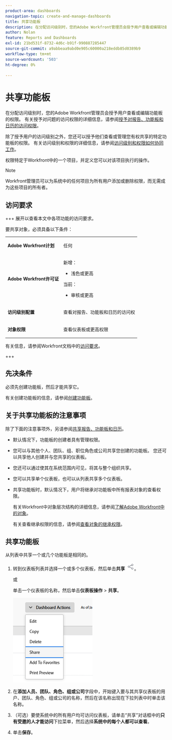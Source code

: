 ```yaml
---
product-area: dashboards
navigation-topic: create-and-manage-dashboards
title: 共享功能板
description: 在分配访问级别时，您的Adobe Workfront管理员会授予用户查看或编辑功能板的权限。 除了授予用户的访问级别之外，您还可以授予他们查看或管理您有权共享的特定功能板的权限。
author: Nolan
feature: Reports and Dashboards
exl-id: 21bd531f-8732-4d6c-b91f-990887285447
source-git-commit: a9abbeaa9abd0e905c60000a218eddb85d0389b9
workflow-type: tm+mt
source-wordcount: '503'
ht-degree: 0%

---
```


# 共享功能板

<!-- Audited: 1/2025 -->

在分配访问级别时，您的Adobe Workfront管理员会授予用户查看或编辑功能板的权限。 有关授予对问题的访问权限的详细信息，请参阅[授予对报告、功能板和日历的访问权限](../../../administration-and-setup/add-users/configure-and-grant-access/grant-access-reports-dashboards-calendars.md)。

除了授予用户的访问级别之外，您还可以授予他们查看或管理您有权共享的特定功能板的权限。 有关访问级别和权限的详细信息，请参阅[访问级别和权限如何协同工作](../../../administration-and-setup/add-users/access-levels-and-object-permissions/how-access-levels-permissions-work-together.md)。

权限特定于Workfront中的一个项目，并定义您可以对该项目执行的操作。

>[!NOTE]
>
>Workfront管理员可以为系统中的任何项目为所有用户添加或删除权限，而无需成为这些项目的所有者。

## 访问要求

+++ 展开以查看本文中各项功能的访问要求。

要共享对象，必须具备以下条件：

<table style="table-layout:auto"> 
 <col> 
 <col> 
 <tbody> 
  <tr> 
   <td role="rowheader"><strong>Adobe Workfront计划</strong></td> 
   <td> <p>任何 </p> </td> 
  </tr> 
  <tr> 
   <td role="rowheader"><strong>Adobe Workfront许可证</strong></td> 
    <td> 
      <p>新增：</p>
         <ul>
         <li><p>浅色或更高</p></li>
         </ul>
      <p>当前：</p>
         <ul>
         <li><p>审核或更高</p></li>
         </ul>
   </td> 
  </tr> 
  <tr> 
   <td role="rowheader"><strong>访问级别配置</strong></td> 
   <td> <p>查看对报告、功能板和日历的访问权</p> </td> 
  </tr> 
  <tr> 
   <td role="rowheader"><strong>对象权限</strong></td> 
   <td> <p>查看仪表板或更高权限</p> </td> 
  </tr> 
 </tbody> 
</table>

有关信息，请参阅Workfront文档中的[访问要求](/help/quicksilver/administration-and-setup/add-users/access-levels-and-object-permissions/access-level-requirements-in-documentation.md)。

+++

## 先决条件

必须先创建功能板，然后才能共享它。

有关创建功能板的信息，请参阅[创建功能板](../../../reports-and-dashboards/dashboards/creating-and-managing-dashboards/create-dashboard.md)。

## 关于共享功能板的注意事项

除了下面的注意事项外，另请参阅[共享报告、功能板和日历](../../../workfront-basics/grant-and-request-access-to-objects/permissions-reports-dashboards-calendars.md)。

* 默认情况下，功能板的创建者具有管理权限。

* 您可以与其他个人、团队、组、职位角色或公司共享您创建的功能板。 您还可以共享他人创建并与您共享的仪表板。
* 您还可以通过使其在系统范围内可见，将其与整个组织共享。
* 您可以共享单个仪表板，也可以从列表共享多个仪表板。
* 共享功能板时，默认情况下，用户将继承对功能板中所有报表对象的查看权限。

  有关Workfront中对象层次结构的详细信息，请参阅[了解Adobe Workfront中的对象](../../../workfront-basics/navigate-workfront/workfront-navigation/understand-objects.md)。

  有关查看继承权限的信息，请参阅[查看对象的继承权限](../../../workfront-basics/grant-and-request-access-to-objects/view-inherited-permissions-on-objects.md)。

## 共享功能板

从列表中共享一个或几个功能板是相同的。

1. 转到仪表板列表并选择一个或多个仪表板，然后单击&#x200B;**共享** ![](assets/share-icon.png)。

   或

   单击一个仪表板的名称，然后单击&#x200B;**仪表板操作** > **共享**。

   ![](assets/unshimmed-share-dashboard.png)

1. 在&#x200B;**添加人员、团队、角色、组或公司**&#x200B;字段中，开始键入要与其共享仪表板的用户、团队、角色、组或公司的名称，然后在该名称出现在下拉列表中时单击该名称。
1. （可选）要使系统中的所有用户均可访问仪表板，请单击“共享”对话框中的&#x200B;**只有受邀的人才能访问**&#x200B;下拉菜单，然后选择&#x200B;**系统中的每个人都可以查看**。

1. 单击&#x200B;**保存**。
